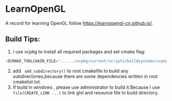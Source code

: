 # LearnOpenGL

A record for learning OpenGL follow https://learnopengl-cn.github.io/.  
## Build Tips:
1. I use vcpkg to  install all required packages and set cmake flag:
```asm
-DCMAKE_TOOLCHAIN_FILE="....../vcpkg/current/scripts/buildsystems/vcpkg.cmake"
```
2. add ` add_subdirectory()` to root cmakefile to build any subdirectories,because there are some dependencies written in root cmakelist.txt.
3. If build in windows , please use administrator to build it.Because I use `file(CREATE_LINK ...)` to link glsl and resource file to build directory.